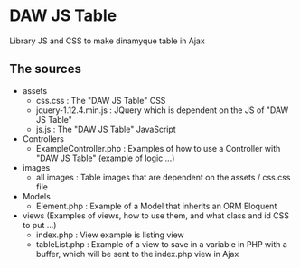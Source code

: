 # DAW JS Table

Library JS and CSS to make dinamyque table in Ajax





## The sources
* assets
    * css.css : The "DAW JS Table" CSS
    * jquery-1.12.4.min.js : JQuery which is dependent on the JS of "DAW JS Table"
    * js.js : The "DAW JS Table" JavaScript
* Controllers
    * ExampleController.php : Examples of how to use a Controller with "DAW JS Table" (example of logic ...)
* images
    * all images : Table images that are dependent on the assets / css.css file
* Models
    * Element.php : Example of a Model that inherits an ORM Eloquent
* views (Examples of views, how to use them, and what class and id CSS to put ...)
    * index.php : View example is listing view
    * tableList.php : Example of a view to save in a variable in PHP with a buffer, which will be sent to the index.php view in Ajax